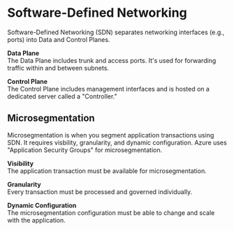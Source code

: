 # Software-Defined Networking
Software-Defined Networking (SDN) separates networking interfaces (e.g., ports) into Data and Control Planes. 

**Data Plane**  
The Data Plane includes trunk and access ports. It's used for forwarding traffic within and between subnets. 

**Control Plane**   
The Control Plane includes management interfaces and is hosted on a dedicated server called a "Controller."

## Microsegmentation
Microsegmentation is when you segment application transactions using SDN. It requires visbility, granularity, and dynamic configuration. Azure uses "Application Security Groups" for microsegmentation.

**Visibility**  
The application transaction must be available for microsegmentation.

**Granularity**  
Every transaction must be processed and governed individually. 

**Dynamic Configuration**  
The microsegmentation configuration must be able to change and scale with the application. 